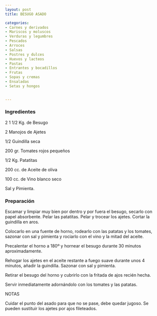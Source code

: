 ```yaml
---
layout: post
title: BESUGO ASADO

categories:
- Carnes y derivados
- Mariscos y moluscos
- Verduras y legumbres
- Pescados
- Arroces
- Salsas
- Postres y dulces
- Huevos y lacteos
- Pastas
- Entrantes y bocadillos
- Frutas
- Sopas y cremas
- Ensaladas
- Setas y hongos
 

---
```


<h3>Ingredientes</h3>

2 1 1/2 Kg. de Besugo

2 Manojos de Ajetes

1/2 Guindilla seca

200 gr. Tomates rojos pequeños

1/2 Kg. Patatitas

200 cc. de Aceite de oliva

100 cc. de Vino blanco seco

Sal y Pimienta.

<h3>Preparación</h3>

Escamar y limpiar muy bien por dentro y por fuera el besugo, secarlo con papel absorbente. Pelar las patatitas. Pelar y trocear los ajetes. Cortar la guindilla en aros.

Colocarlo en una fuente de horno, rodearlo con las patatas y los tomates, sazonar con sal y pimienta y rociarlo con el vino y la mitad del aceite.

Precalentar el horno a 180&ordm; y hornear el besugo durante 30 minutos aproximadamente.

Rehogar los ajetes en el aceite restante a fuego suave durante unos 4 minutos, añadir la guindilla. Sazonar con sal y pimienta.

Retirar el besugo del horno y cubrirlo con la fritada de ajos recién hecha.

Servir inmediatamente adornándolo con los tomates y las patatas.

NOTAS

Cuidar el punto del asado para que no se pase, debe quedar jugoso. Se pueden sustituir los ajetes por ajos fileteados.

